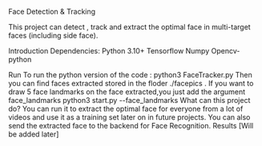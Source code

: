 Face Detection & Tracking

This project can detect , track and extract the optimal face in multi-target faces (including side face).

Introduction
Dependencies:
Python 3.10+
Tensorflow
Numpy
Opencv-python

Run
To run the python version of the code :
python3 FaceTracker.py
Then you can find faces extracted stored in the floder ./facepics .
If you want to draw 5 face landmarks on the face extracted,you just add the argument face_landmarks
python3 start.py --face_landmarks
What can this project do?
You can run it to extract the optimal face for everyone from a lot of videos and use it as a training set later on in future projects.
You can also send the extracted face to the backend for Face Recognition.
Results
[Will be added later]
